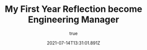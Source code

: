 ---
title: 'My First Year Reflection become Engineering Manager'
excerpt: 'lorem ipsum'
coverImage: '/assets/blog/three-and-a-half-years-as-frontend-engineer-what-i-learn/cover-image.png'
date: '2021-07-14T13:31:01.891Z'
author:
  name: Ihsan Satriawan
  picture: '/assets/blog/authors/jj.jpeg'
ogImage:
  url: '/assets/blog/three-and-a-half-years-as-frontend-engineer-what-i-learn/og-image.png'
---